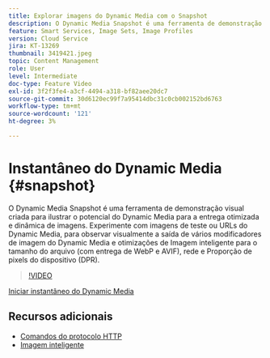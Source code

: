 ```yaml
---
title: Explorar imagens do Dynamic Media com o Snapshot
description: O Dynamic Media Snapshot é uma ferramenta de demonstração visual criada para ilustrar o potencial do Dynamic Media para a entrega otimizada e dinâmica de imagens.
feature: Smart Services, Image Sets, Image Profiles
version: Cloud Service
jira: KT-13269
thumbnail: 3419421.jpeg
topic: Content Management
role: User
level: Intermediate
doc-type: Feature Video
exl-id: 3f2f3fe4-a3cf-4494-a318-bf82aee20dc7
source-git-commit: 30d6120ec99f7a95414dbc31c0cb002152bd6763
workflow-type: tm+mt
source-wordcount: '121'
ht-degree: 3%

---
```


# Instantâneo do Dynamic Media {#snapshot}

O Dynamic Media Snapshot é uma ferramenta de demonstração visual criada para ilustrar o potencial do Dynamic Media para a entrega otimizada e dinâmica de imagens. Experimente com imagens de teste ou URLs do Dynamic Media, para observar visualmente a saída de vários modificadores de imagem do Dynamic Media e otimizações de Imagem inteligente para o tamanho do arquivo (com entrega de WebP e AVIF), rede e Proporção de pixels do dispositivo (DPR).

>[!VIDEO](https://video.tv.adobe.com/v/3419421/?learn=on)

<a href="https://snapshot.scene7.com/" class="spectrum-Button spectrum-Button--primary spectrum-Button--sizeM">
  <span class="spectrum-Button-label has-no-wrap has-text-weight-bold">Iniciar instantâneo do Dynamic Media</span>
</a>

## Recursos adicionais

* [Comandos do protocolo HTTP](https://experienceleague.adobe.com/docs/dynamic-media-developer-resources/image-serving-api/image-serving-api/http-protocol-reference/command-reference/c-command-reference.html)
* [Imagem inteligente](https://experienceleague.adobe.com/docs/experience-manager-cloud-service/content/assets/dynamicmedia/imaging-faq.html)
